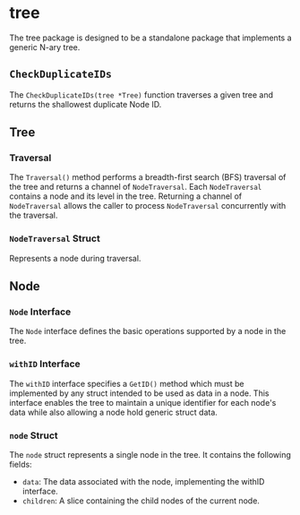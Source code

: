 # tree

The tree package is designed to be a standalone package that implements a generic N-ary tree.

## `CheckDuplicateIDs`

The `CheckDuplicateIDs(tree *Tree)` function traverses a given tree and returns the shallowest duplicate Node ID.

## Tree

### Traversal

The `Traversal()` method performs a breadth-first search (BFS) traversal of the tree and returns a channel of `NodeTraversal`. Each `NodeTraversal` contains a node and its level in the tree. Returning a channel of `NodeTraversal` allows the caller to process `NodeTraversal` concurrently with the traversal.  

### `NodeTraversal` Struct

Represents a node during traversal.

## Node

### `Node` Interface

The `Node` interface defines the basic operations supported by a node in the tree.

### `withID` Interface

The `withID` interface specifies a `GetID()` method which must be implemented by any struct intended to be used as data in a node. This interface enables the tree to maintain a unique identifier for each node's data while also allowing a node hold generic struct data.

### `node` Struct

The `node` struct represents a single node in the tree. It contains the following fields:

- `data`: The data associated with the node, implementing the withID interface.
- `children`: A slice containing the child nodes of the current node.